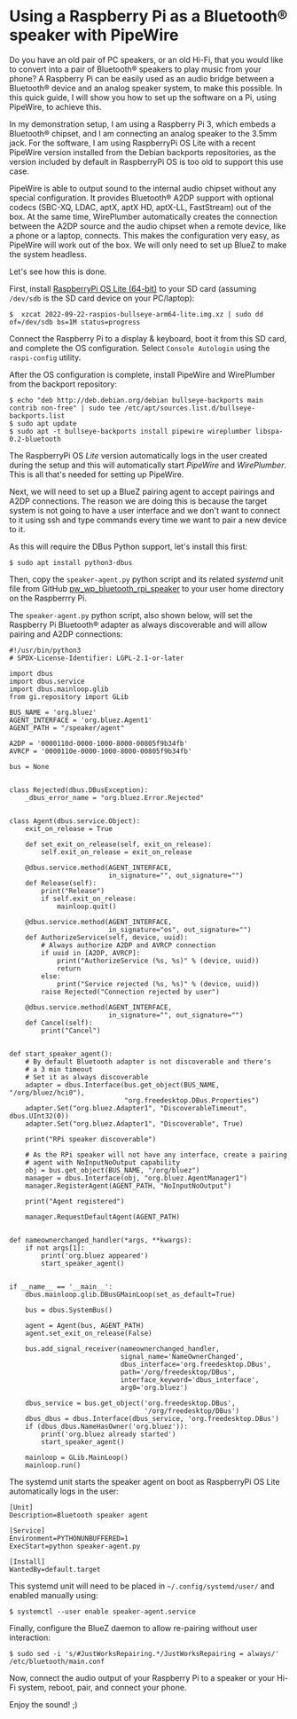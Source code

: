 Using a Raspberry Pi as a Bluetooth® speaker with PipeWire
=====================================================

Do you have an old pair of PC speakers, or an old Hi-Fi, that you would like to convert into a pair of Bluetooth® speakers to play music from your phone? A Raspberry Pi can be easily used as an audio bridge between a Bluetooth® device and an analog speaker system, to make this possible. In this quick guide, I will show you how to set up the software on a Pi, using PipeWire, to achieve this.

In my demonstration setup, I am using a Raspberry Pi 3, which embeds a Bluetooth® chipset, and I am connecting an analog speaker to the 3.5mm jack. For the software, I am using RaspberryPi OS Lite with a recent PipeWire version installed from the Debian backports repositories, as the version included by default in RaspberryPi OS is too old to support this use case.

PipeWire is able to output sound to the internal audio chipset without any special configuration. It provides Bluetooth® A2DP support with optional codecs (SBC-XQ, LDAC, aptX, aptX HD, aptX-LL, FastStream) out of the box. At the same time, WirePlumber automatically creates the connection between the A2DP source and the audio chipset when a remote device, like a phone or a laptop, connects. This makes the configuration very easy, as PipeWire will work out of the box. We will only need to set up BlueZ to make the system headless.

Let's see how this is done.

First, install [RaspberryPi OS Lite (64-bit)](https://www.raspberrypi.com/software/operating-systems/) to your SD card (assuming `/dev/sdb` is the SD card device on your PC/laptop):
```
$  xzcat 2022-09-22-raspios-bullseye-arm64-lite.img.xz | sudo dd of=/dev/sdb bs=1M status=progress
```

Connect the Raspberry Pi to a display & keyboard, boot it from this SD card, and complete the OS configuration. Select `Console Autologin` using the `raspi-config` utility.

After the OS configuration is complete, install PipeWire and WirePlumber from the backport repository:
```
$ echo "deb http://deb.debian.org/debian bullseye-backports main contrib non-free" | sudo tee /etc/apt/sources.list.d/bullseye-backports.list
$ sudo apt update
$ sudo apt -t bullseye-backports install pipewire wireplumber libspa-0.2-bluetooth
```

The RaspberryPi OS *Lite* version automatically logs in the user created during the setup and this will automatically start *PipeWire* and *WirePlumber*. This is all that's needed for setting up PipeWire.

Next, we will need to set up a BlueZ pairing agent to accept pairings and A2DP connections. The reason we are doing this is because the target system is not going to have a user interface and we don't want to connect to it using ssh and type commands every time we want to pair a new device to it.

As this will require the DBus Python support, let's install this first:
```
$ sudo apt install python3-dbus
```

Then, copy the `speaker-agent.py` python script and its related *systemd* unit file from GitHub [pw_wp_bluetooth_rpi_speaker](https://github.com/fdanis-oss/pw_wp_bluetooth_rpi_speaker) to your user home directory on the Raspberrry Pi.

The `speaker-agent.py` python script, also shown below, will set the Raspberry Pi Bluetooth® adapter as always discoverable and will allow pairing and A2DP connections:
```
#!/usr/bin/python3
# SPDX-License-Identifier: LGPL-2.1-or-later

import dbus
import dbus.service
import dbus.mainloop.glib
from gi.repository import GLib

BUS_NAME = 'org.bluez'
AGENT_INTERFACE = 'org.bluez.Agent1'
AGENT_PATH = "/speaker/agent"

A2DP = '0000110d-0000-1000-8000-00805f9b34fb'
AVRCP = '0000110e-0000-1000-8000-00805f9b34fb'

bus = None


class Rejected(dbus.DBusException):
    _dbus_error_name = "org.bluez.Error.Rejected"


class Agent(dbus.service.Object):
    exit_on_release = True

    def set_exit_on_release(self, exit_on_release):
        self.exit_on_release = exit_on_release

    @dbus.service.method(AGENT_INTERFACE,
                         in_signature="", out_signature="")
    def Release(self):
        print("Release")
        if self.exit_on_release:
            mainloop.quit()

    @dbus.service.method(AGENT_INTERFACE,
                         in_signature="os", out_signature="")
    def AuthorizeService(self, device, uuid):
        # Always authorize A2DP and AVRCP connection
        if uuid in [A2DP, AVRCP]:
            print("AuthorizeService (%s, %s)" % (device, uuid))
            return
        else:
            print("Service rejected (%s, %s)" % (device, uuid))
        raise Rejected("Connection rejected by user")

    @dbus.service.method(AGENT_INTERFACE,
                         in_signature="", out_signature="")
    def Cancel(self):
        print("Cancel")


def start_speaker_agent():
    # By default Bluetooth adapter is not discoverable and there's
    # a 3 min timeout
    # Set it as always discoverable
    adapter = dbus.Interface(bus.get_object(BUS_NAME, "/org/bluez/hci0"),
                             "org.freedesktop.DBus.Properties")
    adapter.Set("org.bluez.Adapter1", "DiscoverableTimeout", dbus.UInt32(0))
    adapter.Set("org.bluez.Adapter1", "Discoverable", True)

    print("RPi speaker discoverable")

    # As the RPi speaker will not have any interface, create a pairing
    # agent with NoInputNoOutput capability
    obj = bus.get_object(BUS_NAME, "/org/bluez")
    manager = dbus.Interface(obj, "org.bluez.AgentManager1")
    manager.RegisterAgent(AGENT_PATH, "NoInputNoOutput")

    print("Agent registered")

    manager.RequestDefaultAgent(AGENT_PATH)


def nameownerchanged_handler(*args, **kwargs):
    if not args[1]:
        print('org.bluez appeared')
        start_speaker_agent()


if __name__ == '__main__':
    dbus.mainloop.glib.DBusGMainLoop(set_as_default=True)

    bus = dbus.SystemBus()

    agent = Agent(bus, AGENT_PATH)
    agent.set_exit_on_release(False)

    bus.add_signal_receiver(nameownerchanged_handler,
                            signal_name='NameOwnerChanged',
                            dbus_interface='org.freedesktop.DBus',
                            path='/org/freedesktop/DBus',
                            interface_keyword='dbus_interface',
                            arg0='org.bluez')

    dbus_service = bus.get_object('org.freedesktop.DBus',
                                  '/org/freedesktop/DBus')
    dbus_dbus = dbus.Interface(dbus_service, 'org.freedesktop.DBus')
    if (dbus_dbus.NameHasOwner('org.bluez')):
        print('org.bluez already started')
        start_speaker_agent()

    mainloop = GLib.MainLoop()
    mainloop.run()
```

The systemd unit starts the speaker agent on boot as RaspberryPi OS Lite automatically logs in the user:
```
[Unit]
Description=Bluetooth speaker agent

[Service]
Environment=PYTHONUNBUFFERED=1
ExecStart=python speaker-agent.py

[Install]
WantedBy=default.target
```

This systemd unit will need to be placed in `~/.config/systemd/user/` and enabled manually using:
```
$ systemctl --user enable speaker-agent.service
```

Finally, configure the BlueZ daemon to allow re-pairing without user interaction:
```
$ sudo sed -i 's/#JustWorksRepairing.*/JustWorksRepairing = always/' /etc/bluetooth/main.conf
```

Now, connect the audio output of your Raspberry Pi to a speaker or your Hi-Fi system, reboot, pair, and connect your phone.

Enjoy the sound! ;)

